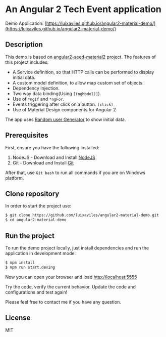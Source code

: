 An Angular 2 Tech Event application
===============================================================================

Demo Application: [https://luixaviles.github.io/angular2-material-demo/](https://luixaviles.github.io/angular2-material-demo/)

## Description

This demo is based on [angular2-seed-material2](https://github.com/DeviantJS/angular2-seed-material2) project.
The features of this project includes:

* A Service definition, so that HTTP calls can be performed to display initial data.
* A custom model definition, to allow map custom set of objects.
* Dependency Injection.
* Two way data binding(Using `[(ngModel)]`).
* Use of `*ngIf` and `*ngFor`.
* Events triggering after click on a button. `(click)`
* Use of Material Design components for Angular 2

The app uses [Random user Generator](https://randomuser.me) to show initial data.

## Prerequisites

First, ensure you have the following installed:

1. NodeJS - Download and Install [NodeJS](http://http://nodejs.org)
2. Git - Download and Install [Git](http://git-scm.com)

After that, use `Git bash` to run all commands if you are on Windows platform.

## Clone repository

In order to start the project use:

```bash
$ git clone https://github.com/luixaviles/angular2-material-demo.git
$ cd angular2-material-demo
```

## Run the project

To run the demo project locally, just install dependencies and run the application in development mode:

```bash
$ npm install
$ npm run start.deving
```

Now you can open your browser and load [http://localhost:5555](http://localhost:5555)

Try the code, verify the current behavior. Update the code and configurations and test again!

Please feel free to contact me if you have any question.

## License

MIT
